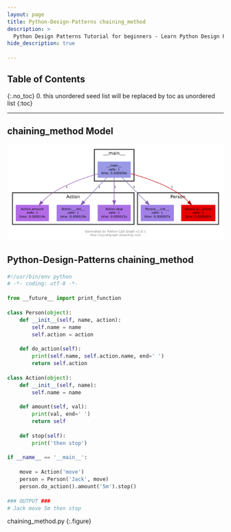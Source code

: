 ```yaml
---
layout: page
title: Python-Design-Patterns chaining_method
description: >
  Python Design Patterns Tutorial for beginners - Learn Python Design Patterns in simple and easy steps starting from basic to advanced concepts with examples ...
hide_description: true

---
```


## Table of Contents
{:.no_toc}
0. this unordered seed list will be replaced by toc as unordered list
{:toc}

---

## chaining_method Model

![](/courses/python-fesign-patterns/behavioral/viz/chaining_method.py.png)

## Python-Design-Patterns chaining_method

```py
#!/usr/bin/env python
# -*- coding: utf-8 -*-

from __future__ import print_function

class Person(object):
    def __init__(self, name, action):
        self.name = name
        self.action = action

    def do_action(self):
        print(self.name, self.action.name, end=' ')
        return self.action

class Action(object):
    def __init__(self, name):
        self.name = name

    def amount(self, val):
        print(val, end=' ')
        return self

    def stop(self):
        print('then stop')

if __name__ == '__main__':

    move = Action('move')
    person = Person('Jack', move)
    person.do_action().amount('5m').stop()

### OUTPUT ###
# Jack move 5m then stop
```
chaining_method.py
{:.figure}

